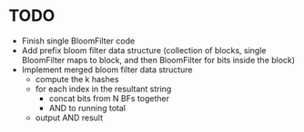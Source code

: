 # TODO

- Finish single BloomFilter code
- Add prefix bloom filter data structure (collection of blocks, single BloomFilter maps to block, and then BloomFilter for bits inside the block)
- Implement merged bloom filter data structure
    - compute the k hashes
    - for each index in the resultant string
        - concat bits from N BFs together
        - AND to running total
    - output AND result